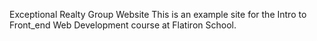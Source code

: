 Exceptional Realty Group Website
This is an example site for the Intro to Front_end Web Development course at Flatiron School.

